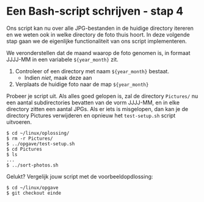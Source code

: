 # Een Bash-script schrijven - stap 4

Ons script kan nu over alle JPG-bestanden in de huidige directory itereren en we weten ook in welke directory de foto thuis hoort. In deze volgende stap gaan we de eigenlijke functionaliteit van ons script implementeren.

We veronderstellen dat de maand waarop de foto genomen is, in formaat JJJJ-MM in een variabele `${year_month}` zit.

1. Controleer of een directory met naam `${year_month}` bestaat.
    - Indien *niet*, maak deze aan
2. Verplaats de huidige foto naar de map `${year_month}`

Probeer je script uit. Als alles goed gelopen is, zal de directory `Pictures/` nu een aantal subdirectories bevatten van de vorm JJJJ-MM, en in elke directory zitten een aantal JPGs. Als er iets is misgelopen, dan kan je de directory Pictures verwijderen en opnieuw het `test-setup.sh` script uitvoeren.

```console
$ cd ~/linux/oplossing/
$ rm -r Pictures/
$ ../opgave/test-setup.sh
$ cd Pictures
$ ls
...
$ ../sort-photos.sh
```

Gelukt? Vergelijk jouw script met de voorbeeldopdlossing:

```console
$ cd ~/linux/opgave
$ git checkout einde
```

